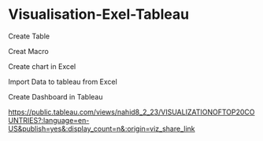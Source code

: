 # Visualisation-Exel-Tableau

Create Table

Creat Macro

Create chart in Excel

Import Data to tableau from Excel

Create Dashboard in Tableau

https://public.tableau.com/views/nahid8_2_23/VISUALIZATIONOFTOP20COUNTRIES?:language=en-US&publish=yes&:display_count=n&:origin=viz_share_link
